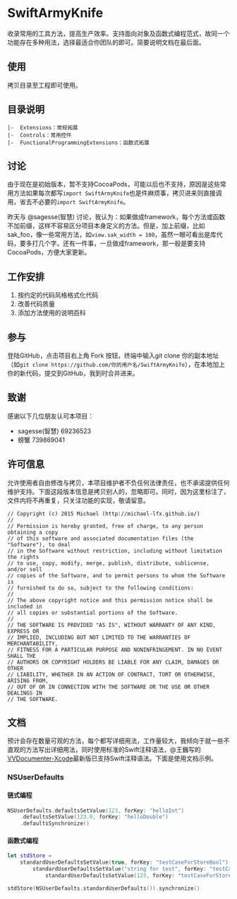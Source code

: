 # SwiftArmyKnife

收录常用的工具方法，提高生产效率。支持面向对象及函数式编程范式，故同一个功能存在多种用法，选择最适合你团队的即可。简要说明文档在最后面。

## 使用

拷贝目录至工程即可使用。

## 目录说明

```
|-  Extensions：常规拓展
|-  Controls：常用控件
|-  FunctionalProgrammingExtensions：函数式拓展
```

##  讨论

由于现在是初始版本，暂不支持CocoaPods，可能以后也不支持，原因是这些常用方法如果每次都写`import SwiftArmyKnife`也是件麻烦事，拷贝进来则直接调用，省去不必要的`import SwiftArmyKnife`。

昨天与 @sagesse(智慧) 讨论，我认为：如果做成framework，每个方法或函数不加前缀，这样不容易区分项目本身定义的方法。但是，加上前缀，比如sak_foo，像一些常用方法，如`view.sak_width = 100`，虽然一眼可看出是库代码，要多打几个字。还有一件事，一旦做成framework，那一般是要支持CocoaPods，方便大家更新。

## 工作安排

1. 按约定的代码风格格式化代码
2. 改善代码质量
3. 添加方法使用的说明百科

## 参与

登陆GitHub，点击项目右上角 Fork 按钮，终端中输入git clone 你的副本地址（如`git clone https://github.com/你的用户名/SwiftArmyKnife`），在本地加上你的新代码，提交到GitHub，我到时合并进来。

## 致谢

感谢以下几位朋友认可本项目：

* sagesse(智慧)  69236523
* 螃蟹 739869041

## 许可信息

允许使用者自由修改与拷贝，本项目维护者不负任何法律责任，也不承诺提供任何维护支持。下面这段版本信息是拷贝别人的，忽略即可。同时，因为这里标注了，文件内将不再重复，只关注功能的实现，敬请留意。

```
// Copyright (c) 2015 Michael (http://michael-lfx.github.io/)
//
// Permission is hereby granted, free of charge, to any person obtaining a copy
// of this software and associated documentation files (the "Software"), to deal
// in the Software without restriction, including without limitation the rights
// to use, copy, modify, merge, publish, distribute, sublicense, and/or sell
// copies of the Software, and to permit persons to whom the Software is
// furnished to do so, subject to the following conditions:
//
// The above copyright notice and this permission notice shall be included in
// all copies or substantial portions of the Software.
//
// THE SOFTWARE IS PROVIDED "AS IS", WITHOUT WARRANTY OF ANY KIND, EXPRESS OR
// IMPLIED, INCLUDING BUT NOT LIMITED TO THE WARRANTIES OF MERCHANTABILITY,
// FITNESS FOR A PARTICULAR PURPOSE AND NONINFRINGEMENT. IN NO EVENT SHALL THE
// AUTHORS OR COPYRIGHT HOLDERS BE LIABLE FOR ANY CLAIM, DAMAGES OR OTHER
// LIABILITY, WHETHER IN AN ACTION OF CONTRACT, TORT OR OTHERWISE, ARISING FROM,
// OUT OF OR IN CONNECTION WITH THE SOFTWARE OR THE USE OR OTHER DEALINGS IN
// THE SOFTWARE.
```

## 文档

预计会存在数量可观的方法，每个都写详细用法，工作量较大，我倾向于就一些不直观的方法写出详细用法，同时使用标准的Swift注释语法，@王巍写的[VVDocumenter-Xcode](https://github.com/onevcat/VVDocumenter-Xcode)最新版已支持Swift注释语法。下面是使用文档示例。

### NSUserDefaults

#### 链式编程

```swift
NSUserDefaults.defaultsSetValue(123, forKey: "helloInt")
    .defaultsSetValue(123.0, forKey: "helloDouble")
    .defaultsSynchronize()
```

#### 函数式编程

```swift
let stdStore =
    standardUserDefaultsSetValue(true, forKey: "testCaseForStoreBool") >>>
        standardUserDefaultsSetValue("string for test", forKey: "testCaseForStoreString") >>>
            standardUserDefaultsSetValue(123, forKey: "testCaseForStoreInt")

stdStore(NSUserDefaults.standardUserDefaults()).synchronize()
```
